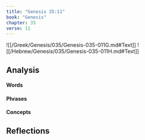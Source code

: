 ```yaml
---
title: "Genesis 35:11"
book: "Genesis"
chapter: 35
verse: 11
---
```

![[/Greek/Genesis/035/Genesis-035-011G.md#Text]]
![[/Hebrew/Genesis/035/Genesis-035-011H.md#Text]]

## Analysis

#### Words

#### Phrases

#### Concepts

## Reflections
